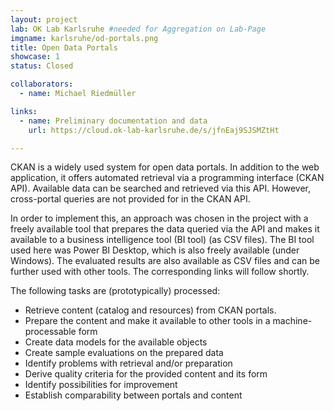 ```yaml
---
layout: project
lab: OK Lab Karlsruhe #needed for Aggregation on Lab-Page
imgname: karlsruhe/od-portals.png
title: Open Data Portals
showcase: 1
status: Closed

collaborators:
  - name: Michael Riedmüller

links:
  - name: Preliminary documentation and data
    url: https://cloud.ok-lab-karlsruhe.de/s/jfnEaj9SJSMZtHt

---
```


CKAN is a widely used system for open data portals. In addition to the web application, it offers automated retrieval via a programming interface (CKAN API). Available data can be searched and retrieved via this API. However, cross-portal queries are not provided for in the CKAN API.

In order to implement this, an approach was chosen in the project with a freely available tool that prepares the data queried via the API and makes it available to a business intelligence tool (BI tool) (as CSV files). The BI tool used here was Power BI Desktop, which is also freely available (under Windows). The evaluated results are also available as CSV files and can be further used with other tools. The corresponding links will follow shortly.

The following tasks are (prototypically) processed:

  * Retrieve content (catalog and resources) from CKAN portals.
  * Prepare the content and make it available to other tools in a machine-processable form
  * Create data models for the available objects
  * Create sample evaluations on the prepared data
  * Identify problems with retrieval and/or preparation
  * Derive quality criteria for the provided content and its form
  * Identify possibilities for improvement
  * Establish comparability between portals and content


